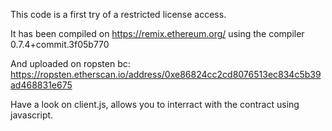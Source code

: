 This code is a first try of a restricted license access.

It has been compiled on https://remix.ethereum.org/ using the compiler 0.7.4+commit.3f05b770

And uploaded on ropsten bc: 
https://ropsten.etherscan.io/address/0xe86824cc2cd8076513ec834c5b39ad468831e675

Have a look on client.js, allows you to interract with the contract using javascript.